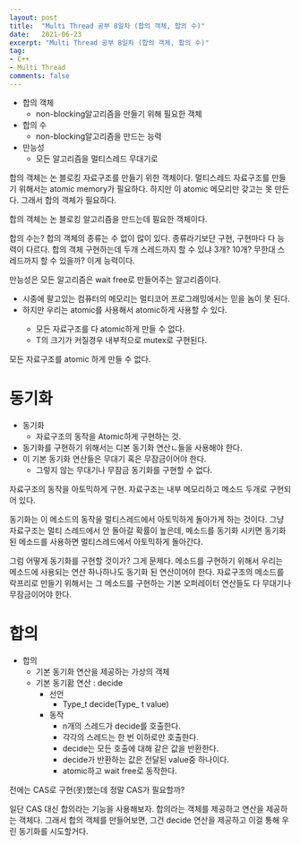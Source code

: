 ```yaml
---
layout: post
title:  "Multi Thread 공부 8일차 (합의 객체, 합의 수)"
date:   2021-06-23
excerpt: "Multi Thread 공부 8일차 (합의 객체, 합의 수)"
tag:
- C++
- Multi Thread
comments: false
---
```


* 합의 객체
	* non-blocking알고리즘을 만들기 위해 필요한 객체
* 합의 수
	* non-blocking알고리즘을 만드는 능력
* 만능성
	* 모든 알고리즘을 멀티스레드 무대기로

합의 객체는 논 블로킹 자료구조를 만들기 위한 객체이다. 멀티스레드 자료구조를 만들기 위해서는 atomic memory가 필요하다. 하지만 이 atomic 메모리만 갖고는 못 만든다. 그래서 합의 객체가 필요하다.

합의 객체는 논 블로킹 알고리즘을 만드는데 필요한 객체이다.

합의 수는? 합의 객체의 종류는 수 없이 많이 있다. 종류라기보단 구현, 구현마다 다 능력이 다르다. 합의 객체 구현하는데 두개 스레드까지 할 수 있냐 3개? 10개? 무한대 스레드까지 할 수 있을까? 이게 능력이다.

만능성은 모든 알고리즘은 wait free로 만들어주는 알고리즘이다.

* 시중에 팔고있는 컴퓨터의 메모리는 멀티코어 프로그래밍에서는 믿을 놈이 못 된다.
* 하지만 우리는 atomic<T>를 사용해서 atomic하게 사용할 수 있다.
	* 모든 자료구조를 다 atomic하게 만들 수 없다.
	* T의 크기가 커질경우 내부적으로 mutex로 구현된다.

모든 자료구조를 atomic 하게 만들 수 없다.

# 동기화
* 동기화
	* 자료구조의 동작을 Atomic하게 구현하는 것.
* 동기화를 구현하기 위해서는 디본 동기화 연산ㄴ들을 사용해야 한다.
* 이 기본 동기화 연산들은 무대기 혹은 무잠금이어야 한다.
	* 그렇지 않는 무대기나 무잠금 동기화를 구현할 수 없다.

자료구조의 동작을 아토믹하게 구현. 자료구조는 내부 메모리하고 메소드 두개로 구현되어 있다.

동기화는 이 메소드의 동작을 멀티스레드에서 아토믹하게 돌아가게 하는 것이다. 그냥 자료구조는 멀티 스레드에서 안 돌아갈 확률이 높은데, 메소드를 동기화 시키면 동기화 된 메소드를 사용하면 멀티스레드에서 아토믹하게 돌아간다.

그럼 어떻게 동기화를 구현할 것이가? 그게 문제다. 메소드를 구현하기 위해서 우리는 메소드에 사용되는 연산 하나하나도 동기화 된 연산이어야 한다. 자료구조의 메소드를 락프리로 만들기 위해서는 그 메소드를 구현하는 기본 오퍼레이터 연산들도 다 무대기나 무잠금이어야 한다.

# 합의
* 합의
	* 기본 동기화 연산을 제공하는 가상의 객체
	* 기본 동기홤 연산 : decide
		* 선언
			* Type_t decide(Type_ t value)
		* 동작
			* n개의 스레드가 decide를 호출한다.
			* 각각의 스레드는 한 번 이하로만 호출한다.
			* decide는 모든 호출에 대해 같은 값을 반환한다.
			* decide가 반환하는 값은 전달된 value중 하나이다.
			* atomic하고 wait free로 동작한다.

전에는 CAS로 구현(못)했는데 정말 CAS가 필요할까?

일단 CAS 대신 합의라는 기능을 사용해보자. 합의라는 객체를 제공하고 연산을 제공하는 객체다. 그래서 합의 객체를 만들어보면, 그건 decide 연산을 제공하고 이걸 통해 우린 동기화를 시도할거다.

